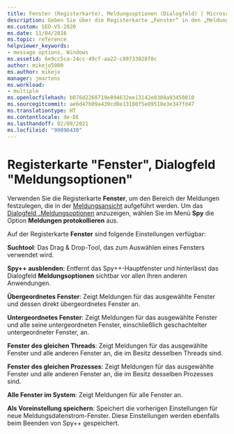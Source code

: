 ```yaml
---
title: Fenster (Registerkarte), Meldungsoptionen (Dialogfeld) | Microsoft-Dokumentation
description: Geben Sie über die Registerkarte „Fenster“ in den „Meldungsoptionen“ an, für welche Fenster Meldungen angezeigt werden sollen. Außerdem finden Sie hier Beschreibungen der Einstellungen.
ms.custom: SEO-VS-2020
ms.date: 11/04/2016
ms.topic: reference
helpviewer_keywords:
- message options, Windows
ms.assetid: 6e9cc5ca-24cc-49cf-aa22-c89733828f8c
author: mikejo5000
ms.author: mikejo
manager: jmartens
ms.workload:
- multiple
ms.openlocfilehash: b076d2268719e894632ee13142e8388a93450810
ms.sourcegitcommit: ae6d47b09a439cd0e13180f5e89510e3e347fd47
ms.translationtype: HT
ms.contentlocale: de-DE
ms.lasthandoff: 02/08/2021
ms.locfileid: "99896430"
---
```

# <a name="windows-tab-message-options-dialog-box"></a>Registerkarte "Fenster", Dialogfeld "Meldungsoptionen"
Verwenden Sie die Registerkarte **Fenster**, um den Bereich der Meldungen festzulegen, die in der [Meldungsansicht](../debugger/messages-view.md) aufgeführt werden. Um das [Dialogfeld „Meldungsoptionen](../debugger/message-options-dialog-box.md) anzuzeigen, wählen Sie im Menü **Spy** die Option **Meldungen protokollieren** aus.

 Auf der Registerkarte **Fenster** sind folgende Einstellungen verfügbar:

 **Suchtool**: Das Drag & Drop-Tool, das zum Auswählen eines Fensters verwendet wird.

 **Spy++ ausblenden**: Entfernt das Spy++-Hauptfenster und hinterlässt das Dialogfeld **Meldungsoptionen** sichtbar vor allen Ihren anderen Anwendungen.

 **Übergeordnetes Fenster**: Zeigt Meldungen für das ausgewählte Fenster und dessen direkt übergeordnetes Fenster an.

 **Untergeordnetes Fenster**: Zeigt Meldungen für das ausgewählte Fenster und alle seine untergeordneten Fenster, einschließlich geschachtelter untergeordneter Fenster, an.

 **Fenster des gleichen Threads**: Zeigt Meldungen für das ausgewählte Fenster und alle anderen Fenster an, die im Besitz desselben Threads sind.

 **Fenster des gleichen Prozesses**: Zeigt Meldungen für das ausgewählte Fenster und alle anderen Fenster an, die im Besitz desselben Prozesses sind.

 **Alle Fenster im System**: Zeigt Meldungen für alle Fenster an.

 **Als Voreinstellung speichern**: Speichert die vorherigen Einstellungen für neue Meldungsdatenstrom-Fenster. Diese Einstellungen werden ebenfalls beim Beenden von Spy++ gespeichert.